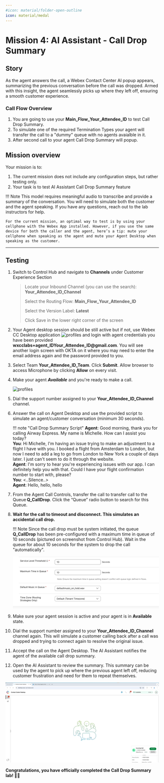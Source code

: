 ```yaml
---
#icon: material/folder-open-outline
icon: material/medal
---
```




# Mission 4: AI Assistant - Call Drop Summary

## Story

As the agent answers the call, a Webex Contact Center AI popup appears, summarizing the previous conversation before the call was dropped. Armed with this insight, the agent seamlessly picks up where they left off, ensuring a smooth customer experience.

### Call Flow Overview

1. You are going to use your <span class="attendee-id-container">**Main_Flow_<span class="attendee-id-placeholder" data-prefix="Main_Flow_">Your_Attendee_ID</span><span class="copy" title="Click to copy!"></span></span>** to test Call Drop Summary. </br>
2. To simulate one of the required Termination Types your agent will transfer the call to a "dummy" queue with no agents avaialble in it.
3. After second call to your agent Call Drop Summary will popup.</br>

## Mission overview
Your mission is to:

1. The current mission does not include any configuration steps, but rather testing only.</br>
2. Your task is to test AI Assistant Call Drop Summary feature</br>


!!! Note
    This model requires meaningful audio to transcribe and provide a summary of the conversation. You will need to simulate both the customer and the agent speaking. If you have any questions, reach out to the lab instructors for help.</br>

    For the current mission, an optimal way to test is by using your cellphone with the Webex App installed. However, if you use the same device for both the caller and the agent, here’s a tip: mute your cellphone when speaking as the agent and mute your Agent Desktop when speaking as the customer.
---

## Testing

1. Switch to Control Hub and navigate to **Channels** under Customer Experience Section
  
    >
    > Locate your Inbound Channel (you can use the search): **<span class="attendee-id-container"><span class="attendee-id-placeholder" data-suffix="_Channel">Your_Attendee_ID</span>_Channel<span class="copy" title="Click to copy!"></span></span>**
    >
    > Select the Routing Flow: <span class="attendee-id-container">**Main_Flow_<span class="attendee-id-placeholder" data-prefix="Main_Flow_">Your_Attendee_ID</span><span class="copy" title="Click to copy!"></span></span>**
    >
    > Select the Version Label: **Latest**
    >
    > Click Save in the lower right corner of the screen

2. Your Agent desktop session should be still active but if not, use Webex CC Desktop application ![profiles](../graphics/overview/Desktop_Icon40x40.png) and login with agent credentials you have been provided **<span class="attendee-id-container">wxcclabs+agent_ID<span class="attendee-id-placeholder" data-prefix="wxcclabs+agent_ID" data-suffix="@gmail.com">Your_Attendee_ID</span>@gmail.com<span class="copy" title="Click to copy!"></span></span>**. You will see another login screen with OKTA on it where you may need to enter the email address again and the password provided to you. 
2. Select Team **<span class="attendee-id-container"><span class="attendee-id-placeholder" data-suffix="_Team">Your_Attendee_ID</span>_Team<span class="copy" title="Click to copy!"></span></span>**. Click **Submit**. Allow browser to access Microphone by clicking **Allow** on every visit.
3. Make your agent ***Available*** and you're ready to make a call.

    ![profiles](../graphics/Lab1/5-Agent_Login.gif)

4. Dial the support number assigned to your **<span class="attendee-id-placeholder">Your_Attendee_ID</span>_Channel** channel.

5. Answer the call on Agent Desktop and use the provided script to simulate an agent/customer conversation (minimum 30 seconds).

    <!-- md:option type:note -->
    
    !!! note "Call Drop Summary Script"
        **Agent**: Good morning, thank you for calling Airway Express. My name is Michelle. How can I assist you today?</br>
        **You**: Hi Michelle, I'm having an issue trying to make an adjustment to a flight I have with you. I booked a flight from Amsterdam to London, but now I need to add a leg to go from London to New York a couple of days later. I just can't seem to do it through the website.</br>
        **Agent**: I'm sorry to hear you're experiencing issues with our app. I can definitely help you with that. Could I have your flight confirmation number to start with, please?</br>
        **You**: <..Silence..></br>
        **Agent**: Hello, hello, hello</br>


6. From the Agent Call Controls, transfer the call to transfer call to the Queue **Q_CallDrop**. Click the “Queue” radio button to search for this Queue.

7. **Wait for the call to timeout and disconnect. This simulates an accidental call drop.**

    !!! Note
        Since the call drop must be system initiated, the queue **Q_CallDrop** has been pre-configured with a maximum time in queue of 10 seconds (pictured on screenshot from Control Hub). Wait in the queue for about 10 seconds for the system to drop the call "automatically". 
    
    ![Profiles](../graphics/Lab2/CallDropSum_DummyQueue.png)

8. Make sure your agent session is active and your agent is in **Available** state.

9. Dial the support number assigned to your **<span class="attendee-id-placeholder">Your_Attendee_ID</span>_Channel** channel again. This will simulate a customer calling back after a call was dropped and trying to connect again to resolve the original issue.

10. Accept the call on the Agent Desktop. The AI Assistant notifies the agent of the available call drop summary.

11. Open the AI Assistant to review the summary. This summary can be used by the agent to pick up where the previous agent left off, reducing customer frustration and need for them to repeat themselves.

![Profiles](../graphics/Lab2/Call_Drop_Summary.gif)

<p style="text-align:left"><strong>Congratulations, you have officially completed the Call Drop Summary lab! 🎉🎉 </strong></p>
